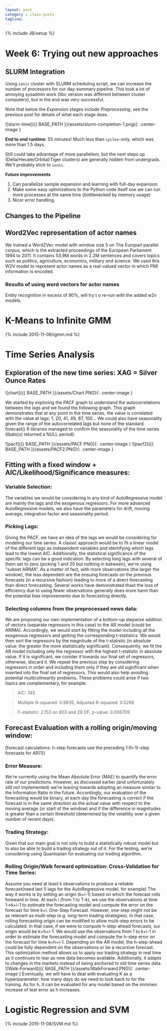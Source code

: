 ```yaml
---
layout: post
category : class-posts
tagline:
---
```

{% include JB/setup %}

# Week 6: Trying out new approaches

## SLURM Integration

Using `ionic` cluster with SLURM scheduling script, we can increase the number of processors for our day-summary pipeline. This took a lot of annoying sysadmin work (libc version was different between cluster computers), but in the end was very successful.

Note that below the _Expansion_ stages include _Preprocessing_, see the previous post for details of what each stage does.

![slurm-time]({{ BASE_PATH }}/assets/slurm-completion-1.png){: .center-image }

**End to end runtime**: 55 minutes! Much less than `cycles`-only, which was more than 1.5 days.

Still could take advantage of more parallelism, but the next steps up (Della/Hecate/Orbital/Tiger clusters) are generally hidden from undergrads. We'll probably stick to `ionic`.

**Future improvements**

  1. Can parallelize sample expansion and learning with full-day expansion
  2. Make some easy optimizations to the Python code itself soe we can run more processes at the same time (bottlenecked by memory usage)
  3. Nicer error handling.

## Changes to the Pipeline

## Word2Vec representation of actor names

We trained a Word2Vec model with window size 5 on The Europarl parallel corpus, which is the extracted proceedings of the European Parliament 1994 to 2011. It contains 53.9M words in 2.2M sentences and covers topics such as politics, agriculture, economics, military and science. We used this W2V model to represent actor names as a real-valued vector in which PMI information is encoded. 

### Results of using word vectors for actor names

Entity recognition in excess of 90%, will try t o re-run with the added w2v models.

# K-Means to Infinite GMM
{% include 2015-11-08/igmm.md %}

# Time Series Analysis

## Exploration of the new time series: XAG = Silver Ounce Rates

![chart]({{ BASE_PATH }}/assets/Chart.PNG){: .center-image }

We started by exploring the PACF graph to understand the autocorrelations between the lags and we found the following graph.
This graph demonstrates that at any point in the time series, the value is correlated with the value at lags: 1, 20, 41, 49, 87, 100...
We could also have seasonality given the range of the autocorrelated lags but none of the standard forecast() R libraries managed to confirm the seasonality of the time series (tbats(x) returned a NULL period).

![pacf]({{ BASE_PATH }}/assets/PACF.PNG){: .center-image }
![pacf2]({{ BASE_PATH }}/assets/PACF2.PNG){: .center-image }

## Fitting with a fixed window + AIC/Likelihood/Significance measures:

### Variable Selection:
The variables we would be considering in any kind of AutoRegressive model are mainly the lags and the exogenous regressors. For more advanced AutoRegressive models, we also have the parameters for drift, moving average, integration factor and seasonality period.

### Picking Lags:
Giving the PACF, we have an idea of the lags we would be considering for modeling our time series. A classic approach would be to fit a linear model of the different lags as independent variables and identifying which lags lead to the lowest AIC. Additionally, the statistical significance of the  specific lags can be a good indication.
By selecting long lags with several of them set to zero (picking 1 and 20 but nothing in between), we're using "subset ARIMA". As a matter of fact, with more observations (the larger the window), the less dependent are the ensuing forecasts on the previous forecasts (in a recursive fashion) leading to more of a direct forecasting than direct forecasting. Several works have demonstrated thast the loss of efficiency due to using fewer observations generally does more harm than the potential bias improvements due to forecasting directly. 

### Selecting columns from the preprocessed news data:
We are proposing our own implementation of a bottom-up stepwise addition of vectors (separate regressors in this case) to the AR model (could be ARIMA). Accordingly, we would start by fitting the model including all the exogenous regressors and getting the corresponding t-statistics. We would then sort the regressors by the magnitude of the t-statistic (in absolute value: the greater the more statistically significant). 
Consequently, we fit the AR model including only the regressor with the highest t-statistic in absolute value. If it is significant, we conider it towards our final set of regressors, otherwise, discard it. We repeat the previous step by considering regressors 
in order and including them only if they are stil significant when inserted into the final set of regressors. This would also help avoiding potential multicolinearity problems. These problems could arise if two topics are complementary, for example.

> AIC: 745

> Multiple R-squared:  0.9835,	Adjusted R-squared:  0.5266 

> F-statistic: 2.153 on 803 and 29 DF,  p-value: 0.006709

## Forecast Evaluation with a rolling origin/moving window:
[forecast calculations: h-step forecasts use the preceding 1:(h-1)-step forecasts for AR(1)]

### Error Measure:
We're currently using the Mean Absolute Error (MAE) to quantify the error rate of our predictions. However, as discussed earlier (and unfortunately still not implemented) we're leaning towards adopting an measure similar to the Information Ratio in the future. 
Accordingly, our evaluation of the forecasting would be binary, at each day the forecasting is correct if the forecast is in the same direction as the actual value with respect to the moving average (or start of the window) and if the difference in magnitudes is greater than a certain threshold (determined by the volatility over a given number of recent days).


### Trading Strategy:
Given that our main goal is not only to build a statistically robust model but to also be able to build a trading strategy out of it.
For the testing, we're considering using Quantopian for evaluating our trading algorithm.

### Rolling Origin/Walk forward optimization: Cross-Validation for Time Series:
Assume you need at least k observations to produce a reliable forecast(need last 5 lags for the AutoRegressive model, for example) The way it works is by setting an origin (k+i-1) based on which the forecast rolls foreward in time. At each i (from 1 to T-k), we use the observations at time 1->k+i-1 to estimate the forecasting model and compute the error on the forecast for time k+i: One-Step Forecast.
However, one-step might not be as relevant as multi-step (e.g. long-term trading strategies). In that case, rolling forecasting origin can be modified to allow multi-step errors to be calculated. In that case, if we were to compute h-step-ahead forecasts, our origin would be k+h+i-1. We would use the observations from 1 to k+i-1 in order to estimate the forecasting model and compute the h-step error on the forecast for time k+h+i-1. Depending on the AR model, the h-step-ahead could be fully dependent on the observations or be a recursive forecast.
This optimization method allows us to apply our trading strategy in real time as it continues to lear as new data becomes available. Additionally, it adapts to changes in the markets instead of being anchored to old time series data.
![Walk-Forward]({{ BASE_PATH }}/assets/WalkForward.PNG){: .center-image }
Eventually, we will have to deal with evaluating K as a hyperparameter: how many days do we need to look back to for the training. As for h, it can be evaluated for any model based on the imminen increase of test error as h increases.


# Logistic Regression and SVM

{% include 2015-11-08/SVM.md %}
